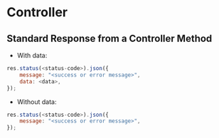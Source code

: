 # Controller

## Standard Response from a Controller Method

- With data:

```js
res.status(<status-code>).json({
    message: "<success or error message>",
    data: <data>,
});
```

- Without data:

```js
res.status(<status-code>).json({
    message: "<success or error message>",
});
```
